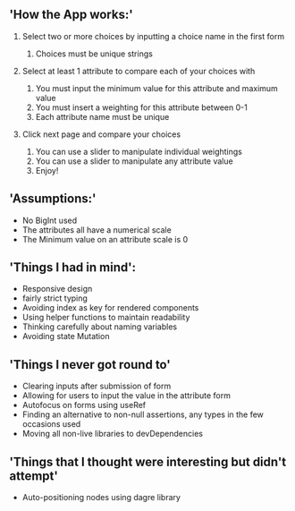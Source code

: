 
## 'How the App works:'

1.  Select two or more choices by inputting a choice name in the first form

    1. Choices must be unique strings

2.  Select at least 1 attribute to compare each of your choices with

    1.  You must input the minimum value for this attribute and maximum value
    2.  You must insert a weighting for this attribute between 0-1
    3.  Each attribute name must be unique 

3.  Click next page and compare your choices

    1.  You can use a slider to manipulate individual weightings
    2.  You can use a slider to manipulate any attribute value 
    3.  Enjoy!

## 'Assumptions:'

-   No BigInt used
-   The attributes all have a numerical scale
-   The Minimum value on an attribute scale is 0

## 'Things I had in mind':

-   Responsive design
-   fairly strict typing 
-   Avoiding index as key for rendered components
-   Using helper functions to maintain readability
-   Thinking carefully about naming variables 
-   Avoiding state Mutation

## 'Things I never got round to'

-   Clearing inputs after submission of form 
-   Allowing for users to input the value in the attribute form 
-   Autofocus on forms using useRef
-   Finding an alternative to non-null assertions, any types in the few occasions used
-   Moving all non-live libraries to devDependencies 

## 'Things that I thought were interesting but didn't attempt'

-   Auto-positioning nodes using dagre library
